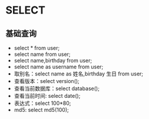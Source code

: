 # SELECT

## 基础查询
  - select * from user;
  - select name from user;
  - select name,birthday from user;
  - select name as username from user;
  - 取别名：select name as 姓名,birthday 生日 from user;
  - 查看版本：select version();
  - 查看当前数据库：select database();
  - 查看当前时间: select date();
  - 表达式：select 100*80;
  - md5: select md5(100);